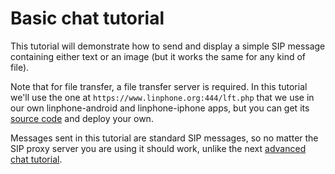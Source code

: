 Basic chat tutorial
====================

This tutorial will demonstrate how to send and display a simple SIP message containing either text or an image (but it works the same for any kind of file).

Note that for file transfer, a file transfer server is required. In this tutorial we'll use the one at `https://www.linphone.org:444/lft.php` that we use in our own linphone-android and linphone-iphone apps, but you can get its [source code](https://gitlab.linphone.org/BC/public/flexisip-http-file-transfer-server) and deploy your own.

Messages sent in this tutorial are standard SIP messages, so no matter the SIP proxy server you are using it should work, unlike the next [advanced chat tutorial](https://gitlab.linphone.org/BC/public/tutorials/-/tree/master/ios/swift/6-AdvancedChat).
